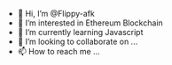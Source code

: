 - 👋 Hi, I’m @Flippy-afk
- 👀 I’m interested in Ethereum Blockchain
- 🌱 I’m currently learning Javascript
- 💞️ I’m looking to collaborate on ...
- 📫 How to reach me ...

<!---
Flippy-afk/Flippy-afk is a ✨ special ✨ repository because its `README.md` (this file) appears on your GitHub profile.
You can click the Preview link to take a look at your changes.
--->
